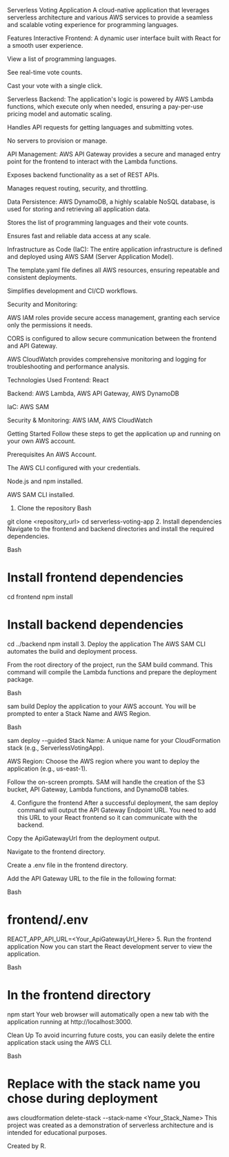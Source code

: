 Serverless Voting Application
A cloud-native application that leverages serverless architecture and various AWS services to provide a seamless and scalable voting experience for programming languages.

Features
Interactive Frontend: A dynamic user interface built with React for a smooth user experience.

View a list of programming languages.

See real-time vote counts.

Cast your vote with a single click.

Serverless Backend: The application's logic is powered by AWS Lambda functions, which execute only when needed, ensuring a pay-per-use pricing model and automatic scaling.

Handles API requests for getting languages and submitting votes.

No servers to provision or manage.

API Management: AWS API Gateway provides a secure and managed entry point for the frontend to interact with the Lambda functions.

Exposes backend functionality as a set of REST APIs.

Manages request routing, security, and throttling.

Data Persistence: AWS DynamoDB, a highly scalable NoSQL database, is used for storing and retrieving all application data.

Stores the list of programming languages and their vote counts.

Ensures fast and reliable data access at any scale.

Infrastructure as Code (IaC): The entire application infrastructure is defined and deployed using AWS SAM (Server Application Model).

The template.yaml file defines all AWS resources, ensuring repeatable and consistent deployments.

Simplifies development and CI/CD workflows.

Security and Monitoring:

AWS IAM roles provide secure access management, granting each service only the permissions it needs.

CORS is configured to allow secure communication between the frontend and API Gateway.

AWS CloudWatch provides comprehensive monitoring and logging for troubleshooting and performance analysis.

Technologies Used
Frontend: React

Backend: AWS Lambda, AWS API Gateway, AWS DynamoDB

IaC: AWS SAM

Security & Monitoring: AWS IAM, AWS CloudWatch

Getting Started
Follow these steps to get the application up and running on your own AWS account.

Prerequisites
An AWS Account.

The AWS CLI configured with your credentials.

Node.js and npm installed.

AWS SAM CLI installed.

1. Clone the repository
Bash

git clone <repository_url>
cd serverless-voting-app
2. Install dependencies
Navigate to the frontend and backend directories and install the required dependencies.

Bash

# Install frontend dependencies
cd frontend
npm install

# Install backend dependencies
cd ../backend
npm install
3. Deploy the application
The AWS SAM CLI automates the build and deployment process.

From the root directory of the project, run the SAM build command. This command will compile the Lambda functions and prepare the deployment package.

Bash

sam build
Deploy the application to your AWS account. You will be prompted to enter a Stack Name and AWS Region.

Bash

sam deploy --guided
Stack Name: A unique name for your CloudFormation stack (e.g., ServerlessVotingApp).

AWS Region: Choose the AWS region where you want to deploy the application (e.g., us-east-1).

Follow the on-screen prompts. SAM will handle the creation of the S3 bucket, API Gateway, Lambda functions, and DynamoDB tables.

4. Configure the frontend
After a successful deployment, the sam deploy command will output the API Gateway Endpoint URL. You need to add this URL to your React frontend so it can communicate with the backend.

Copy the ApiGatewayUrl from the deployment output.

Navigate to the frontend directory.

Create a .env file in the frontend directory.

Add the API Gateway URL to the file in the following format:

Bash

# frontend/.env
REACT_APP_API_URL=<Your_ApiGatewayUrl_Here>
5. Run the frontend application
Now you can start the React development server to view the application.

Bash

# In the frontend directory
npm start
Your web browser will automatically open a new tab with the application running at http://localhost:3000.

Clean Up
To avoid incurring future costs, you can easily delete the entire application stack using the AWS CLI.

Bash

# Replace with the stack name you chose during deployment
aws cloudformation delete-stack --stack-name <Your_Stack_Name>
This project was created as a demonstration of serverless architecture and is intended for educational purposes.

Created by R.
